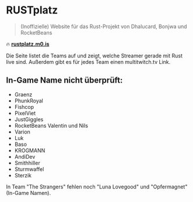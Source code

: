 # RUSTplatz
> (Inoffizielle) Website für das Rust-Projekt von Dhalucard, Bonjwa und RocketBeans

:fire: [**rustplatz.m0.is**](https://rustplatz.m0.is)

Die Seite listet die Teams auf und zeigt, welche Streamer gerade mit Rust live sind.
Außerdem gibt es für jedes Team einen multitwitch.tv Link.

## In-Game Name nicht überprüft:
- Graenz
- PhunkRoyal
- Fishcop
- PixelViet
- JustGiggles
- RocketBeans Valentin und Nils
- Varion
- Luk
- Baso
- KROGMANN
- AndiDev
- Smithhiller
- Sturmwaffel
- Sterzik

In Team "The Strangers" fehlen noch "Luna Lovegood" und "Opfermagnet" (In-Game Namen).

